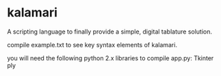 # kalamari
A scripting language to finally provide a simple, digital tablature solution.

compile example.txt to see key syntax elements of kalamari.

you will need the following python 2.x libraries to compile app.py:
Tkinter
ply
